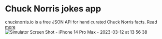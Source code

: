 # Chuck Norris jokes app

[chucknorris.io]([url](https://api.chucknorris.io)) is a free JSON API for hand curated Chuck Norris facts. [Read more]([url](https://api.chucknorris.io/#!))
![Simulator Screen Shot - iPhone 14 Pro Max - 2023-03-12 at 13 56 38](https://user-images.githubusercontent.com/77191581/224540135-0eb6cc48-1a4a-4ba1-8d7e-bfe5cf71a791.png)
